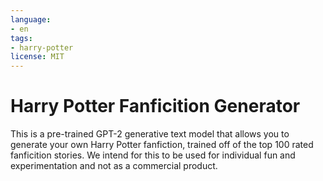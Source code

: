 ```yaml
---
language: 
- en
tags:
- harry-potter
license: MIT
---
```


# Harry Potter Fanficition Generator

This is a pre-trained GPT-2 generative text model that allows you to generate your own Harry Potter fanfiction, trained off of the top 100 rated fanficition stories. We intend for this to be used for individual fun and experimentation and not as a commercial product. 
